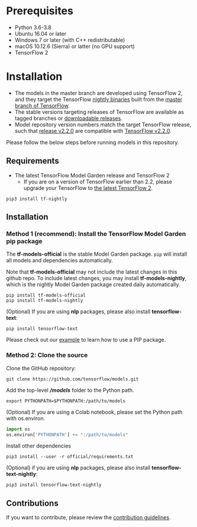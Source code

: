 # Prerequisites

- Python 3.6-3.8
- Ubuntu 16.04 or later
- Windows 7 or later (with C++ redistributable)
- macOS 10.12.6 (Sierra) or latter (no GPU support)
- TensorFlow 2

# Installation

* The models in the master branch are developed using TensorFlow 2,
and they target the TensorFlow [nightly binaries](https://github.com/tensorflow/tensorflow#installation)
built from the
[master branch of TensorFlow](https://github.com/tensorflow/tensorflow/tree/master).
* The stable versions targeting releases of TensorFlow are available
as tagged branches or [downloadable releases](https://github.com/tensorflow/models/releases).
* Model repository version numbers match the target TensorFlow release,
such that
[release v2.2.0](https://github.com/tensorflow/models/releases/tag/v2.2.0)
are compatible with
[TensorFlow v2.2.0](https://github.com/tensorflow/tensorflow/releases/tag/v2.2.0).

Please follow the below steps before running models in this repository.

## Requirements

* The latest TensorFlow Model Garden release and TensorFlow 2
  * If you are on a version of TensorFlow earlier than 2.2, please
upgrade your TensorFlow to [the latest TensorFlow 2](https://www.tensorflow.org/install/).

```shell
pip3 install tf-nightly
```

## Installation

### Method 1 (recommend): Install the TensorFlow Model Garden pip package

The **tf-models-official** is the stable Model Garden package. `pip` will install all models and dependencies automatically. 

Note that **tf-models-official** may not include the latest changes in this github repo. To include latest changes, you may install **tf-models-nightly**, which is the nightly Model Garden package created daily automatically.

```shell
pip install tf-models-official 
pip install tf-models-nightly 
```

(Optional) If you are using **nlp** packages, please also install **tensorflow-text**:

```shell
pip install tensorflow-text
```

Please check out our [example](colab/fine_tuning_bert.ipynb) to learn how to use a PIP package.

### Method 2: Clone the source

Clone the GitHub repository:

```shell
git clone https://github.com/tensorflow/models.git
```

Add the top-level ***/models*** folder to the Python path.

```shell
export PYTHONPATH=$PYTHONPATH:/path/to/models
```

(Optional) If you are using a Colab notebook, please set the Python path with os.environ.

```python
import os
os.environ['PYTHONPATH'] += ":/path/to/models"
```

Install other dependencies

```shell
pip3 install --user -r official/requirements.txt
```

(Optional) if you are using **nlp** packages, please also install **tensorflow-text-nightly**:

```shell
pip3 install tensorflow-text-nightly
```


## Contributions

If you want to contribute, please review the [contribution guidelines](https://github.com/tensorflow/models/wiki/How-to-contribute).